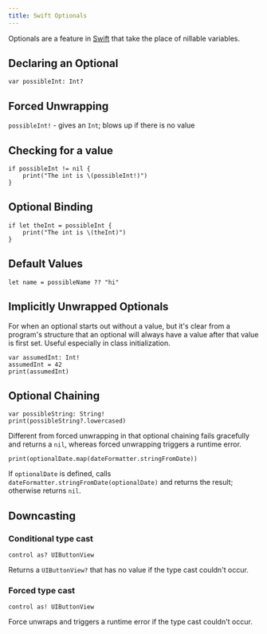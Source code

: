 ```yaml
---
title: Swift Optionals
---
```


Optionals are a feature in [Swift](Swift) that take the place of nillable
variables.

## Declaring an Optional

`var possibleInt: Int?`

## Forced Unwrapping

`possibleInt!` - gives an `Int`; blows up if there is no value

## Checking for a value

```
if possibleInt != nil {
    print("The int is \(possibleInt!)")
}
```

## Optional Binding

```
if let theInt = possibleInt {
    print("The int is \(theInt)")
}
```

## Default Values

`let name = possibleName ?? "hi"`

## Implicitly Unwrapped Optionals

For when an optional starts out without a value, but it's clear from a program's structure that an optional will always have a value after that value is first set. Useful especially in class initialization.

```
var assumedInt: Int!
assumedInt = 42
print(assumedInt)
```

## Optional Chaining

```
var possibleString: String!
print(possibleString?.lowercased)
```

Different from forced unwrapping in that optional chaining fails gracefully and returns a `nil`, whereas forced unwrapping triggers a runtime error.

```
print(optionalDate.map(dateFormatter.stringFromDate))
```

If `optionalDate` is defined, calls `dateFormatter.stringFromDate(optionalDate)` and returns the result; otherwise returns `nil`.

## Downcasting

### Conditional type cast

`control as? UIButtonView`

Returns a `UIButtonView?` that has no value if the type cast couldn't occur.

### Forced type cast

`control as! UIButtonView`

Force unwraps and triggers a runtime error if the type cast couldn't occur.

